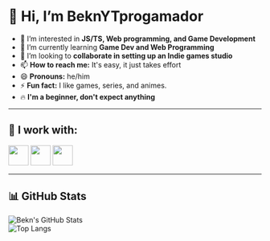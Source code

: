 # 👋 Hi, I’m BeknYTprogamador  
- 👀 I’m interested in **JS/TS, Web programming, and Game Development**  
- 🌱 I’m currently learning **Game Dev and Web Programming**  
- 💞️ I’m looking to **collaborate in setting up an Indie games studio**  
- 📫 **How to reach me:** It's easy, it just takes effort  
- 😄 **Pronouns:** he/him  
- ⚡ **Fun fact:** I like games, series, and animes.  
- 🔥 **I'm a beginner, don't expect anything**  

---

## 🚀 **I work with:**  
<p>
  <img src="https://cdn.jsdelivr.net/gh/devicons/devicon/icons/html5/html5-original.svg" width="40px" height="40px"/>
  <img src="https://cdn.jsdelivr.net/gh/devicons/devicon/icons/css3/css3-original.svg" width="40px" height="40px"/>
  <img src="https://cdn.jsdelivr.net/gh/devicons/devicon/icons/javascript/javascript-original.svg" width="40px" height="40px"/>
</p>

---

## 📊 **GitHub Stats**  
![Bekn's GitHub Stats](https://github-readme-stats.vercel.app/api?username=BeknYTprogamador&show_icons=true&theme=tokyonight)  
![Top Langs](https://github-readme-stats.vercel.app/api/top-langs/?username=BeknYTprogamador&layout=compact&theme=tokyonight)
  

<!---
BeknYTprogamador/BeknYTprogamador is a ✨ special ✨ repository because its `README.md` (this file) appears on your GitHub profile.
You can click the Preview link to take a look at your changes.
--->
